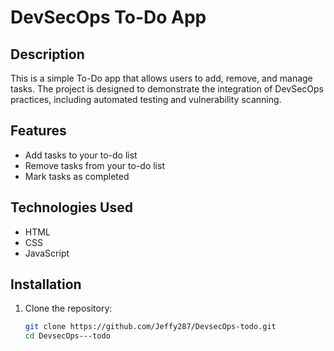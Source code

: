 # DevSecOps To-Do App

## Description
This is a simple To-Do app that allows users to add, remove, and manage tasks. The project is designed to demonstrate the integration of DevSecOps practices, including automated testing and vulnerability scanning.

## Features
- Add tasks to your to-do list
- Remove tasks from your to-do list
- Mark tasks as completed

## Technologies Used
- HTML
- CSS
- JavaScript

## Installation

1. Clone the repository:
   ```bash
   git clone https://github.com/Jeffy287/DevsecOps-todo.git
   cd DevsecOps---todo
